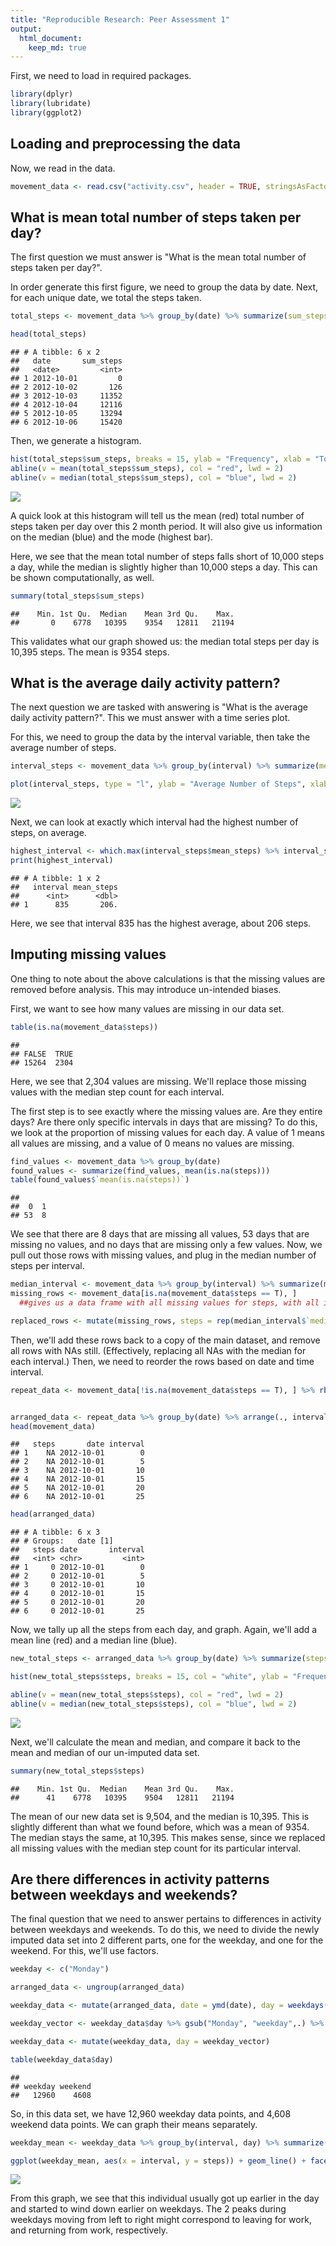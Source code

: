 ```yaml
---
title: "Reproducible Research: Peer Assessment 1"
output: 
  html_document:
    keep_md: true
---
```



First, we need to load in required packages.


```r
library(dplyr)
library(lubridate)
library(ggplot2)
```


## Loading and preprocessing the data

Now, we read in the data.  


```r
movement_data <- read.csv("activity.csv", header = TRUE, stringsAsFactors = FALSE)
```


## What is mean total number of steps taken per day?

The first question we must answer is "What is the mean total number of steps taken per day?".

In order generate this first figure, we need to group the data by date.  Next, for each unique date, we total the steps taken.


```r
total_steps <- movement_data %>% group_by(date) %>% summarize(sum_steps = sum(steps, na.rm = T))%>% mutate(date = ymd(date)) 

head(total_steps)
```

```
## # A tibble: 6 x 2
##   date       sum_steps
##   <date>         <int>
## 1 2012-10-01         0
## 2 2012-10-02       126
## 3 2012-10-03     11352
## 4 2012-10-04     12116
## 5 2012-10-05     13294
## 6 2012-10-06     15420
```

Then, we generate a histogram.


```r
hist(total_steps$sum_steps, breaks = 15, ylab = "Frequency", xlab = "Total Steps", main = "Total Number of Steps per Day", col = "white")
abline(v = mean(total_steps$sum_steps), col = "red", lwd = 2)
abline(v = median(total_steps$sum_steps), col = "blue", lwd = 2)
```

![](figs/fig-01-total_steps_figure-1.png)<!-- -->

A quick look at this histogram will tell us the mean (red) total number of steps taken per day over this 2 month period.  It will also give us information on the median (blue) and the mode (highest bar).

Here, we see that the mean total number of steps falls short of 10,000 steps a day, while the median is slightly higher than 10,000 steps a day.  This can be shown computationally, as well.


```r
summary(total_steps$sum_steps)
```

```
##    Min. 1st Qu.  Median    Mean 3rd Qu.    Max. 
##       0    6778   10395    9354   12811   21194
```

This validates what our graph showed us:  the median total steps per day is 10,395 steps.  The mean is 9354 steps.


## What is the average daily activity pattern?

The next question we are tasked with answering is "What is the average daily activity pattern?".  This we must answer with a time series plot.

For this, we need to group the data by the interval variable, then take the average number of steps.


```r
interval_steps <- movement_data %>% group_by(interval) %>% summarize(mean_steps = mean(steps, na.rm = T))

plot(interval_steps, type = "l", ylab = "Average Number of Steps", xlab = "5-Minute Interval", main = "Average Daily Activity")
```

![](figs/fig-02-steps_interval_figure-1.png)<!-- -->

Next, we can look at exactly which interval had the highest number of steps, on average.


```r
highest_interval <- which.max(interval_steps$mean_steps) %>% interval_steps[.,]
print(highest_interval)
```

```
## # A tibble: 1 x 2
##   interval mean_steps
##      <int>      <dbl>
## 1      835       206.
```

Here, we see that interval 835 has the highest average, about 206 steps.

## Imputing missing values

One thing to note about the above calculations is that the missing values are removed before analysis.  This may introduce un-intended biases. 

First, we want to see how many values are missing in our data set.


```r
table(is.na(movement_data$steps))
```

```
## 
## FALSE  TRUE 
## 15264  2304
```

Here, we see that 2,304 values are missing.  We'll replace those missing values with the median step count for each interval.  

The first step is to see exactly where the missing values are.  Are they entire days? Are there only specific intervals in days that are missing?  To do this, we look at the proportion of missing values for each day.  A value of 1 means all values are missing, and a value of 0 means no values are missing.


```r
find_values <- movement_data %>% group_by(date)
found_values <- summarize(find_values, mean(is.na(steps)))
table(found_values$`mean(is.na(steps))`)
```

```
## 
##  0  1 
## 53  8
```

We see that there are 8 days that are missing all values, 53 days that are missing no values, and no days that are missing only a few values.  Now, we pull out those rows with missing values, and plug in the median number of steps per interval.


```r
median_interval <- movement_data %>% group_by(interval) %>% summarize(median(steps, na.rm = T))
missing_rows <- movement_data[is.na(movement_data$steps == T), ]
  ##gives us a data frame with all missing values for steps, with all intervals in order.

replaced_rows <- mutate(missing_rows, steps = rep(median_interval$`median(steps, na.rm = T)`, 8))
```

Then, we'll add these rows back to a copy of the main dataset, and remove all rows with NAs still.  (Effectively, replacing all NAs with the median for each interval.)  Then, we need to reorder the rows based on date and time interval.


```r
repeat_data <- movement_data[!is.na(movement_data$steps == T), ] %>% rbind(.,replaced_rows)


arranged_data <- repeat_data %>% group_by(date) %>% arrange(., interval, .by_group = T)
head(movement_data)
```

```
##   steps       date interval
## 1    NA 2012-10-01        0
## 2    NA 2012-10-01        5
## 3    NA 2012-10-01       10
## 4    NA 2012-10-01       15
## 5    NA 2012-10-01       20
## 6    NA 2012-10-01       25
```

```r
head(arranged_data)
```

```
## # A tibble: 6 x 3
## # Groups:   date [1]
##   steps date       interval
##   <int> <chr>         <int>
## 1     0 2012-10-01        0
## 2     0 2012-10-01        5
## 3     0 2012-10-01       10
## 4     0 2012-10-01       15
## 5     0 2012-10-01       20
## 6     0 2012-10-01       25
```

Now, we tally up all the steps from each day, and graph.  Again, we'll add a mean line (red) and a median line (blue).


```r
new_total_steps <- arranged_data %>% group_by(date) %>% summarize(steps = sum(steps))

hist(new_total_steps$steps, breaks = 15, col = "white", ylab = "Frequency", xlab = "Total Steps", main = "Total Number of Steps per Day (Imputed Data)")

abline(v = mean(new_total_steps$steps), col = "red", lwd = 2)
abline(v = median(new_total_steps$steps), col = "blue", lwd = 2)
```

![](figs/fig-03-steps_per_day-1.png)<!-- -->

Next, we'll calculate the mean and median, and compare it back to the mean and median of our un-imputed data set.


```r
summary(new_total_steps$steps)
```

```
##    Min. 1st Qu.  Median    Mean 3rd Qu.    Max. 
##      41    6778   10395    9504   12811   21194
```

The mean of our new data set is 9,504, and the median is 10,395.  This is slightly different than what we found before, which was a mean of 9354.  The median stays the same, at 10,395.  This makes sense, since we replaced all missing values with the median step count for its particular interval.

## Are there differences in activity patterns between weekdays and weekends?

The final question that we need to answer pertains to differences in activity between weekdays and weekends.  To do this, we need to divide the newly imputed data set into 2 different parts, one for the weekday, and one for the weekend.  For this, we'll use factors.


```r
weekday <- c("Monday")

arranged_data <- ungroup(arranged_data)

weekday_data <- mutate(arranged_data, date = ymd(date), day = weekdays(date)) 

weekday_vector <- weekday_data$day %>% gsub("Monday", "weekday",.) %>% gsub("Tuesday", "weekday",.) %>% gsub("Wednesday", "weekday",.) %>% gsub("Thursday", "weekday",.) %>% gsub("Friday", "weekday",.) %>% gsub("Saturday", "weekend",.) %>% gsub("Sunday", "weekend",.) 

weekday_data <- mutate(weekday_data, day = weekday_vector)

table(weekday_data$day)
```

```
## 
## weekday weekend 
##   12960    4608
```

So, in this data set, we have 12,960 weekday data points, and 4,608 weekend data points.  We can graph their means separately.


```r
weekday_mean <- weekday_data %>% group_by(interval, day) %>% summarize(steps = mean(steps)) 

ggplot(weekday_mean, aes(x = interval, y = steps)) + geom_line() + facet_grid(rows = vars(day)) + labs(title = "Average Steps Per Interval") + ylab("Average Number of Steps")
```

![](figs/fig-04-weekday_graph-1.png)<!-- -->

From this graph, we see that this individual usually got up earlier in the day and started to wind down earlier on weekdays.  The 2 peaks during weekdays moving from left to right might correspond to leaving for work, and returning from work, respectively. 
